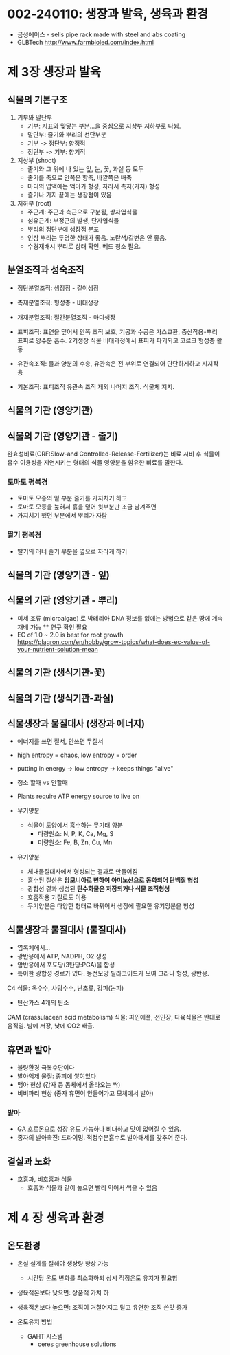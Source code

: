 # 002-240110: 생장과 발육, 생육과 환경

- 금성에이스 - sells pipe rack made with steel and abs coating
- GLBTech http://www.farmbioled.com/index.html

# 제 3장 생장과 발육
## 식물의 기본구조
1) 기부와 말단부
   - 기부: 지표와 맞닿는 부분...을 중심으로 지상부 지하부로 나뉨.
   - 말단부: 줄기와 뿌리의 선단부분
   - 기부 -> 정단부: 향정적
   - 정단부 -> 기부: 향기적
2) 지상부 (shoot)
    - 줄기와 그 위에 나 있는 잎, 눈, 꽃, 과실 등 모두
    - 줄기를 축으로 안쪽은 향축, 바깥쪽은 배축
    - 마디의 엽액에는 액아가 형성, 자라서 측지(가지) 형성
    - 줄기나 가지 끝에는 생장점이 있음
3) 지하부 (root)
    - 주근계: 주근과 측근으로 구분됨, 쌍자엽식물
    - 섬유근계: 부정근의 발생, 단자엽식물
    - 뿌리의 정단부에 생장점 분포
    - 인삼 뿌리는 투명한 상태가 좋음. 노란색/갈변은 안 좋음.
    - 수경재배시 뿌리로 상태 확인. 베드 청소 필요.
  
## 분열조직과 성숙조직
- 정단분열조직: 생장점 - 길이생장
- 측재분열조직: 형성층 - 비대생장
- 개재분열조직: 절간분열조직 - 마디생장

- 표피조직: 표면을 덮어서 안쪽 조직 보호, 기공과 수공은 가스교환, 증산작용-뿌리 표피로 양수분 흡수. 2기생장 식물 비대과정에서 표피가 파괴되고 코르크 형성층 활동 
- 유관속조직: 물과 양분의 수송, 유관속은 전 부위로 연결되어 단단하게하고 지지작용
- 기본조직: 표피조직 유관속 조직 제외 나머지 조직. 식물체 지지.

## 식물의 기관 (영양기관)
## 식물의 기관 (영양기관 - 줄기)
완효성비료(CRF:Slow-and Controlled-Release-Fertilizer)는 비료 시비 후 식물이 흡수 이용성을 지연시키는 형태의 식물 영양분을 함유한 비료를 말한다.
### 토마토 평복경
- 토마토 모종의 밑 부분 줄기를 가지치기 하고
- 토마토 모종을 눞혀서 흙을 덮어 윗부분만 조금 남겨주면
- 가지치기 했던 부분에서 뿌리가 자람
### 딸기 평복경
- 딸기의 러너 줄기 부분을 옆으로 자라게 하기
## 식물의 기관 (영양기관 - 잎)
## 식물의 기관 (영양기관 - 뿌리)
- 미세 조류 (microalgae) 로 박테리아 DNA 정보를 없애는 방법으로 같은 땅에 계속 재배 가능 ** 연구 확인 필요
- EC of 1.0 ~ 2.0 is best for root growth https://plagron.com/en/hobby/grow-topics/what-does-ec-value-of-your-nutrient-solution-mean
## 식물의 기관 (생식기관-꽃)
## 식물의 기관 (생식기관-과실)

## 식물생장과 물질대사 (생장과 에너지)
- 에너지를 쓰면 질서, 안쓰면 무질서
- high entropy = chaos, low entropy = order
- putting in energy -> low entropy -> keeps things "alive"
- 청소 할때 vs 안할때
- Plants require ATP energy source to live on

- 무기양분
  - 식물이 토양에서 흡수하는 무기태 양분
    - 다량원소: N, P, K, Ca, Mg, S
    - 미량원소: Fe, B, Zn, Cu, Mn
- 유기양분
  - 체내물질대사에서 형성되는 결과로 만들어짐
  - 흡수된 질산은 **암모니아로 변하여 아미노산으로 동화되어 단백질 형성**
  - 광합성 결과 생성된 **탄수화물은 저장되거나 식물 조직형성**
  - 호흡작용 기질로도 이용
  - 무기양분은 다양한 형태로 바뀌어서 생장에 필요한 유기앙분을 형성

## 식물생장과 물질대사 (물질대사)
- 엽록체에서...
- 광반응에서 ATP, NADPH, O2 생성
- 암반응에서 포도당(3탄당:PGA)을 합성
- 특이한 광합성 경로가 있다. 동전모양 틸라코이드가 모여 그라나 형성, 광반응.

C4 식물: 옥수수, 사탕수수, 난초류, 강피(논피)
- 탄산가스 4개의 탄소

CAM (crassulacean acid metabolism) 식물: 파인애플, 선인장, 다육식물은 반대로 움직임. 밤에 저장, 낮에 CO2 배출.

## 휴면과 발아
- 불량환경 극복수단이다
- 발아억제 물질: 종피에 쌓여있다
- 맹아 현상 (감자 등 몸체에서 올라오는 싹)
- 비비파리 현상 (종자 휴면이 안들어가고 모체에서 발아)
  
### 발아
- GA 호르몬으로 성장 유도 가능하나 비대하고 맛이 없어질 수 있음.
- 종자의 발아촉진: 프라이밍. 적정수분흡수로 발아태세를 갖추어 준다.


## 결실과 노화
- 호흡과, 비호흡과 식물
  - 호흡과 식물과 같이 놓으면 빨리 익어서 썩을 수 있음


# 제 4 장 생육과 환경

## 온도환경
- 온실 설계를 잘해야 생상량 향상 가능
  - 시간당 온도 변화를 최소화하되 상시 적정온도 유지가 필요함
- 생육적온보다 낮으면: 상품적 가치 하
- 생육적온보다 높으면: 조직이 거칠어지고 달고 유연한 조직 쓴맛 증가

- 온도유지 방법
  - GAHT 시스템
    - ceres greenhouse solutions
